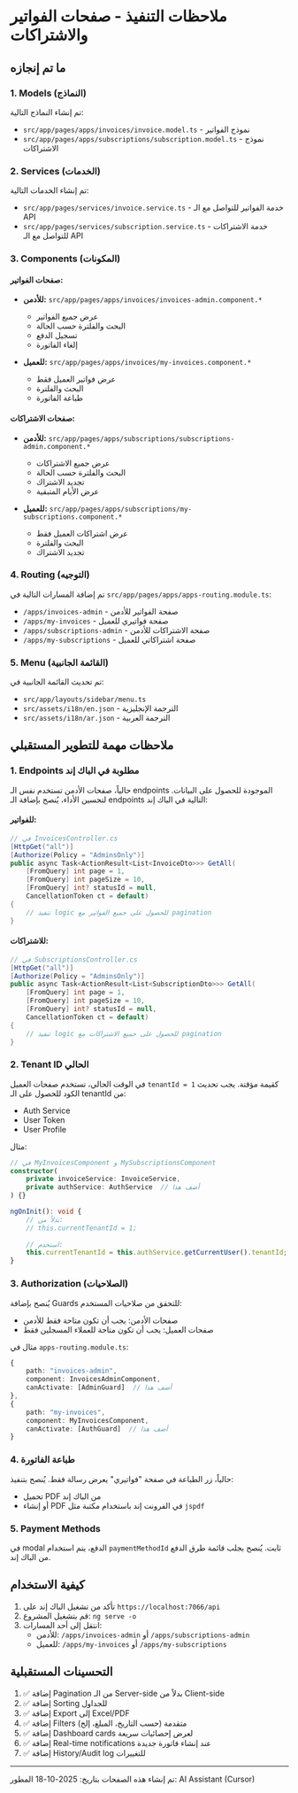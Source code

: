 # ملاحظات التنفيذ - صفحات الفواتير والاشتراكات

## ما تم إنجازه

### 1. Models (النماذج)
تم إنشاء النماذج التالية:
- `src/app/pages/apps/invoices/invoice.model.ts` - نموذج الفواتير
- `src/app/pages/apps/subscriptions/subscription.model.ts` - نموذج الاشتراكات

### 2. Services (الخدمات)
تم إنشاء الخدمات التالية:
- `src/app/pages/services/invoice.service.ts` - خدمة الفواتير للتواصل مع الـ API
- `src/app/pages/services/subscription.service.ts` - خدمة الاشتراكات للتواصل مع الـ API

### 3. Components (المكونات)

#### صفحات الفواتير:
- **للأدمن:** `src/app/pages/apps/invoices/invoices-admin.component.*`
  - عرض جميع الفواتير
  - البحث والفلترة حسب الحالة
  - تسجيل الدفع
  - إلغاء الفاتورة
  
- **للعميل:** `src/app/pages/apps/invoices/my-invoices.component.*`
  - عرض فواتير العميل فقط
  - البحث والفلترة
  - طباعة الفاتورة

#### صفحات الاشتراكات:
- **للأدمن:** `src/app/pages/apps/subscriptions/subscriptions-admin.component.*`
  - عرض جميع الاشتراكات
  - البحث والفلترة حسب الحالة
  - تجديد الاشتراك
  - عرض الأيام المتبقية
  
- **للعميل:** `src/app/pages/apps/subscriptions/my-subscriptions.component.*`
  - عرض اشتراكات العميل فقط
  - البحث والفلترة
  - تجديد الاشتراك

### 4. Routing (التوجيه)
تم إضافة المسارات التالية في `src/app/pages/apps/apps-routing.module.ts`:
- `/apps/invoices-admin` - صفحة الفواتير للأدمن
- `/apps/my-invoices` - صفحة فواتيري للعميل
- `/apps/subscriptions-admin` - صفحة الاشتراكات للأدمن
- `/apps/my-subscriptions` - صفحة اشتراكاتي للعميل

### 5. Menu (القائمة الجانبية)
تم تحديث القائمة الجانبية في:
- `src/app/layouts/sidebar/menu.ts`
- `src/assets/i18n/en.json` - الترجمة الإنجليزية
- `src/assets/i18n/ar.json` - الترجمة العربية

## ملاحظات مهمة للتطوير المستقبلي

### 1. Endpoints مطلوبة في الباك إند

حالياً، صفحات الأدمن تستخدم نفس الـ endpoints الموجودة للحصول على البيانات. لتحسين الأداء، يُنصح بإضافة الـ endpoints التالية في الباك إند:

#### للفواتير:
```csharp
// في InvoicesController.cs
[HttpGet("all")]
[Authorize(Policy = "AdminsOnly")]
public async Task<ActionResult<List<InvoiceDto>>> GetAll(
    [FromQuery] int page = 1, 
    [FromQuery] int pageSize = 10,
    [FromQuery] int? statusId = null,
    CancellationToken ct = default)
{
    // تنفيذ logic للحصول على جميع الفواتير مع pagination
}
```

#### للاشتراكات:
```csharp
// في SubscriptionsController.cs
[HttpGet("all")]
[Authorize(Policy = "AdminsOnly")]
public async Task<ActionResult<List<SubscriptionDto>>> GetAll(
    [FromQuery] int page = 1, 
    [FromQuery] int pageSize = 10,
    [FromQuery] int? statusId = null,
    CancellationToken ct = default)
{
    // تنفيذ logic للحصول على جميع الاشتراكات مع pagination
}
```

### 2. Tenant ID الحالي

في الوقت الحالي، تستخدم صفحات العميل `tenantId = 1` كقيمة مؤقتة. يجب تحديث الكود للحصول على الـ tenantId من:
- Auth Service
- User Token
- User Profile

مثال:
```typescript
// في MyInvoicesComponent و MySubscriptionsComponent
constructor(
    private invoiceService: InvoiceService,
    private authService: AuthService  // أضف هذا
) {}

ngOnInit(): void {
    // بدلاً من:
    // this.currentTenantId = 1;
    
    // استخدم:
    this.currentTenantId = this.authService.getCurrentUser().tenantId;
}
```

### 3. Authorization (الصلاحيات)

يُنصح بإضافة Guards للتحقق من صلاحيات المستخدم:
- صفحات الأدمن: يجب أن تكون متاحة فقط للأدمن
- صفحات العميل: يجب أن تكون متاحة للعملاء المسجلين فقط

مثال في `apps-routing.module.ts`:
```typescript
{
    path: "invoices-admin",
    component: InvoicesAdminComponent,
    canActivate: [AdminGuard]  // أضف هذا
},
{
    path: "my-invoices",
    component: MyInvoicesComponent,
    canActivate: [AuthGuard]  // أضف هذا
}
```

### 4. طباعة الفاتورة

حالياً، زر الطباعة في صفحة "فواتيري" يعرض رسالة فقط. يُنصح بتنفيذ:
- تحميل PDF من الباك إند
- أو إنشاء PDF في الفرونت إند باستخدام مكتبة مثل `jspdf`

### 5. Payment Methods

في modal الدفع، يتم استخدام `paymentMethodId` ثابت. يُنصح بجلب قائمة طرق الدفع من الباك إند.

## كيفية الاستخدام

1. تأكد من تشغيل الباك إند على `https://localhost:7066/api`
2. قم بتشغيل المشروع: `ng serve -o`
3. انتقل إلى أحد المسارات:
   - للأدمن: `/apps/invoices-admin` أو `/apps/subscriptions-admin`
   - للعميل: `/apps/my-invoices` أو `/apps/my-subscriptions`

## التحسينات المستقبلية

1. ✅ إضافة Pagination من الـ Server-side بدلاً من Client-side
2. ✅ إضافة Sorting للجداول
3. ✅ إضافة Export إلى Excel/PDF
4. ✅ إضافة Filters متقدمة (حسب التاريخ، المبلغ، إلخ)
5. ✅ إضافة Dashboard cards لعرض إحصائيات سريعة
6. ✅ إضافة Real-time notifications عند إنشاء فاتورة جديدة
7. ✅ إضافة History/Audit log للتغييرات

---

تم إنشاء هذه الصفحات بتاريخ: 2025-10-18
المطور: AI Assistant (Cursor)

